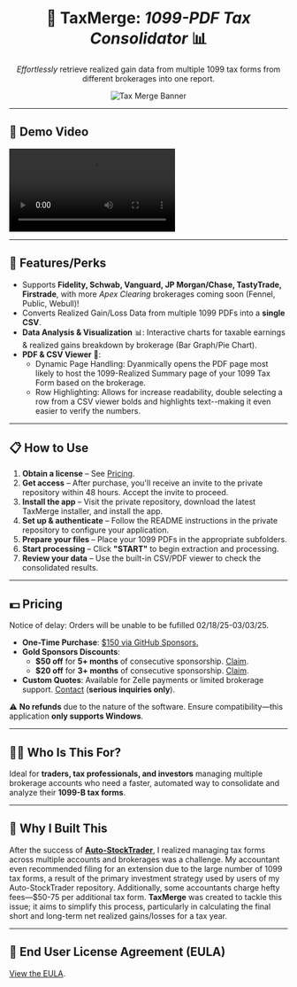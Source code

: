 <h1 align="center">
  📝 TaxMerge: <i>1099-PDF Tax Consolidator</i> 📊
</h1>

<p align="center">
  <i>Effortlessly</i> retrieve realized gain data from multiple 1099 tax forms from different brokerages into one report.
</p>

<p align="center">
  <img src="https://github.com/user-attachments/assets/84d865a6-6e12-4b77-9951-03f23c647e6f?raw=true" alt="Tax Merge Banner"/>
</p>

---
## **🎥 Demo Video**
<video src="https://github.com/user-attachments/assets/d87c5c93-c09c-4c41-a1c3-a0d248784b95" controls="controls" style="max-width: 100%; height: auto;">
    Your browser does not support video tags.
    <a href="https://github.com/user-attachments/assets/d87c5c93-c09c-4c41-a1c3-a0d248784b95">Click to open Video URL.</a>
    Images:
    <img src="https://github.com/user-attachments/assets/032a35e1-0c39-41e1-ac49-04bf2855e006">
    <img src="https://github.com/user-attachments/assets/8def144e-60ab-4cb4-aff8-50ded76b5f04">
    <img src="https://github.com/user-attachments/assets/2aa095e0-c37d-425d-8fae-b96e394c55b4">
</video>


---
## **🚀 Features/Perks**

- Supports **Fidelity, Schwab, Vanguard, JP Morgan/Chase, TastyTrade, Firstrade**, with more *Apex Clearing* brokerages coming soon (Fennel, Public, Webull)!
- Converts Realized Gain/Loss Data from multiple 1099 PDFs into a **single CSV**.
- **Data Analysis & Visualization** 📊: Interactive charts for taxable earnings & realized gains breakdown by brokerage (Bar Graph/Pie Chart).
- **PDF & CSV Viewer** 📜:
  - Dynamic Page Handling: Dyanmically opens the PDF page most likely to host the 1099-Realized Summary page of your 1099 Tax Form based on the brokerage.
  - Row Highlighting: Allows for increase readability, double selecting a row from a CSV viewer bolds and highlights text--making it even easier to verify the numbers. 

---
## **📋 How to Use**  

1. **Obtain a license** – See [Pricing](#💵-Pricing).  
2. **Get access** – After purchase, you'll receive an invite to the private repository within 48 hours. Accept the invite to proceed.  
3. **Install the app** – Visit the private repository, download the latest TaxMerge installer, and install the app.  
4. **Set up & authenticate** – Follow the README instructions in the private repository to configure your application.  
5. **Prepare your files** – Place your 1099 PDFs in the appropriate subfolders.  
6. **Start processing** – Click **"START"** to begin extraction and processing.  
7. **Review your data** – Use the built-in CSV/PDF viewer to check the consolidated results.  

---  
## **💵 Pricing**  
Notice of delay: Orders will be unable to be fufilled 02/18/25-03/03/25. 
- **One-Time Purchase**: [$150 via GitHub Sponsors.](https://github.com/sponsors/Prem-ium/sponsorships?tier_id=463064)  
- **Gold Sponsors Discounts**:  
  - **$50 off** for **5+ months** of consecutive sponsorship. [Claim](https://github.com/sponsors/Prem-ium/sponsorships?amount=100&frequency=one-time).  
  - **$20 off** for **3+ months** of consecutive sponsorship. [Claim](https://github.com/sponsors/Prem-ium/sponsorships?amount=130&frequency=one-time).  
- **Custom Quotes**: Available for Zelle payments or limited brokerage support. [Contact](mailto:premium.github@gmail.com) (**serious inquiries only**).  


⚠️ **No refunds** due to the nature of the software. Ensure compatibility—this application **only supports Windows**.  

---
## **🧑‍💻 Who Is This For?**

Ideal for **traders, tax professionals, and investors** managing multiple brokerage accounts who need a faster, automated way to consolidate and analyze their **1099-B tax forms**.

---
## **🎉 Why I Built This**

After the success of **[Auto-StockTrader](https://github.com/Prem-ium/Auto-StockTrader)**, I realized managing tax forms across multiple accounts and brokerages was a challenge. My accountant even recommended filing for an extension due to the large number of 1099 tax forms, a result of the primary investment strategy used by users of my Auto-StockTrader repository. Additionally, some accountants charge hefty fees—$50-75 per additional tax form. **TaxMerge** was created to tackle this issue; it aims to simplify this process, particularly in calculating the final short and long-term net realized gains/losses for a tax year.

---
## **📜 End User License Agreement (EULA)**
[View the EULA](EULA.txt). 
